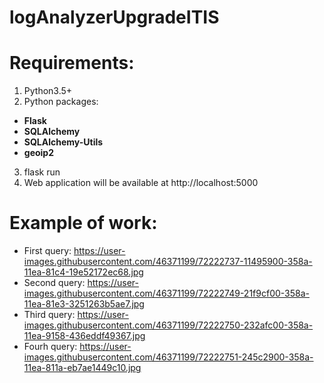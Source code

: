 # logAnalyzerUpgradeITIS
# Requirements:
1) Python3.5+<br>
2) Python packages:<br><b>
 * Flask<br>
 * SQLAlchemy<br>
 * SQLAlchemy-Utils<br>
 * geoip2
 <br></b>
3) flask run<br>
4) Web application will be available at http://localhost:5000<br>

# Example of work:<br>
 - First query: https://user-images.githubusercontent.com/46371199/72222737-11495900-358a-11ea-81c4-19e52172ec68.jpg<br>
 - Second query: https://user-images.githubusercontent.com/46371199/72222749-21f9cf00-358a-11ea-81e3-3251263b5ae7.jpg<br>
 - Third query: https://user-images.githubusercontent.com/46371199/72222750-232afc00-358a-11ea-9158-436eddf49367.jpg<br>
 - Fourh query: https://user-images.githubusercontent.com/46371199/72222751-245c2900-358a-11ea-811a-eb7ae1449c10.jpg
